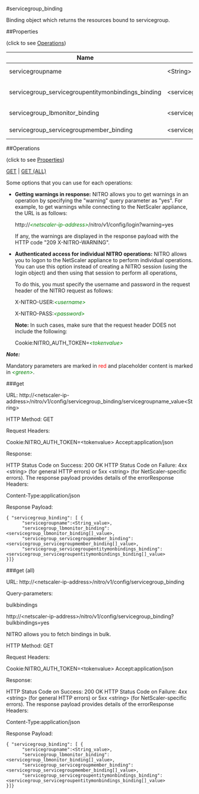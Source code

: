 #servicegroup_binding

Binding object which returns the resources bound to servicegroup.


##Properties 
<span>(click to see [Operations](#operations))</span>


<table><thead><tr><th>Name</th><th> Data Type</th><th> Permissions</th><th>Description</th></tr></thead><tbody><tr><td>servicegroupname</td><td>&lt;String></td><td>Read-write</td><td>Name of the service group.&lt;br>Minimum length = 1</td><tr><tr><td>servicegroup_servicegroupentitymonbindings_binding</td><td>&lt;servicegroup_servicegroupentitymonbindings_binding[]></td><td>Read-only</td><td>servicegroupentitymonbindings that can be bound to servicegroup.</td><tr><tr><td>servicegroup_lbmonitor_binding</td><td>&lt;servicegroup_lbmonitor_binding[]></td><td>Read-only</td><td>lbmonitor that can be bound to servicegroup.</td><tr><tr><td>servicegroup_servicegroupmember_binding</td><td>&lt;servicegroup_servicegroupmember_binding[]></td><td>Read-only</td><td>servicegroupmember that can be bound to servicegroup.</td><tr></tbody></table>
##Operations 
<span>(click to see [Properties](#properties))</span>


[GET](#get) | [GET (ALL)](#get-(all))


Some options that you can use for each operations:
<ul><li><p><b>Getting warnings in response:</b> NITRO allows you to get warnings in an operation by specifying the "warning" query parameter as "yes". For example, to get warnings while connecting to the NetScaler appliance, the URL is as follows:</p><p>http://<span style="color:green;font-style:italic;">&lt;netscaler-ip-address&gt;</span>/nitro/v1/config/login?warning=yes</p><p>If any, the warnings are displayed in the response payload with the HTTP code "209 X-NITRO-WARNING".</p></li><li><p><b>Authenticated access for individual NITRO operations:</b> NITRO allows you to logon to the NetScaler appliance to perform individual operations. You can use this option instead of creating a NITRO session (using the login object) and then using that session to perform all operations,</p><p>To do this, you must specify the username and password in the request header of the NITRO request as follows:</p><p>X-NITRO-USER:<span style="color:green;font-style:italic;">&lt;username&gt;</span></p><p>X-NITRO-PASS:<span style="color:green;font-style:italic;">&lt;password&gt;</span></p><p><b>Note:</b> In such cases, make sure that the request header DOES not include the following:</p><p>Cookie:NITRO_AUTH_TOKEN=<span style="color:green;font-style:italic;">&lt;tokenvalue&gt;</span></p></li></ul>



***Note:*** 
Mandatory parameters are marked in <span style="color:#FF0000;">red</span> and placeholder content is marked in <span style="color:green;font-style:italic">&lt;green&gt;</span>.

###get



URL: http://&lt;netscaler-ip-address&gt;/nitro/v1/config/servicegroup_binding/servicegroupname_value&lt;String&gt;
HTTP Method: GET
Request Headers:

Cookie:NITRO_AUTH_TOKEN=&lt;tokenvalue&gt;Accept:application/json

Response:
HTTP Status Code on Success: 200 OKHTTP Status Code on Failure: 4xx &lt;string&gt; (for general HTTP errors) or 5xx &lt;string&gt; (for NetScaler-specific errors). The response payload provides details of the errorResponse Headers:

Content-Type:application/json

Response Payload: ```{ "servicegroup_binding": [ {      "servicegroupname":<String_value>,      "servicegroup_lbmonitor_binding":<servicegroup_lbmonitor_binding[]_value>,      "servicegroup_servicegroupmember_binding":<servicegroup_servicegroupmember_binding[]_value>,      "servicegroup_servicegroupentitymonbindings_binding":<servicegroup_servicegroupentitymonbindings_binding[]_value>}]}```



###get (all)



URL: http://&lt;netscaler-ip-address&gt;/nitro/v1/config/servicegroup_binding
Query-parameters:
bulkbindings
http://&lt;netscaler-ip-address&gt;/nitro/v1/config/servicegroup_binding?bulkbindings=yes
NITRO allows you to fetch bindings in bulk.



HTTP Method: GET
Request Headers:

Cookie:NITRO_AUTH_TOKEN=&lt;tokenvalue&gt;Accept:application/json

Response:
HTTP Status Code on Success: 200 OKHTTP Status Code on Failure: 4xx &lt;string&gt; (for general HTTP errors) or 5xx &lt;string&gt; (for NetScaler-specific errors). The response payload provides details of the errorResponse Headers:

Content-Type:application/json

Response Payload: ```{ "servicegroup_binding": [ {      "servicegroupname":<String_value>,      "servicegroup_lbmonitor_binding":<servicegroup_lbmonitor_binding[]_value>,      "servicegroup_servicegroupmember_binding":<servicegroup_servicegroupmember_binding[]_value>,      "servicegroup_servicegroupentitymonbindings_binding":<servicegroup_servicegroupentitymonbindings_binding[]_value>}]}```




